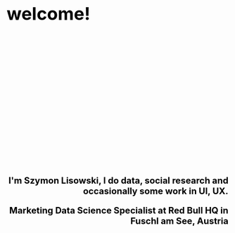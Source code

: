 <span style="color:black;font-weight:700;font-size:40px">welcome!</span>
<br/><br/>
<br/><br/>
<br/><br/>
<br/><br/>
<br/><br/>
<br/><br/>
<br/><br/>
<br/><br/>
<br/><br/>
<br/><br/>
<p style="color:black;font-weight:700;font-size:20px;text-align: right">
    I'm Szymon Lisowski, I do data, social research and occasionally some work in UI, UX.
</p>
<p style="color:black;font-weight:700;font-size:20px;text-align: right">
    Marketing Data Science Specialist at Red Bull HQ in Fuschl am See, Austria
</p>
<br/><br/>